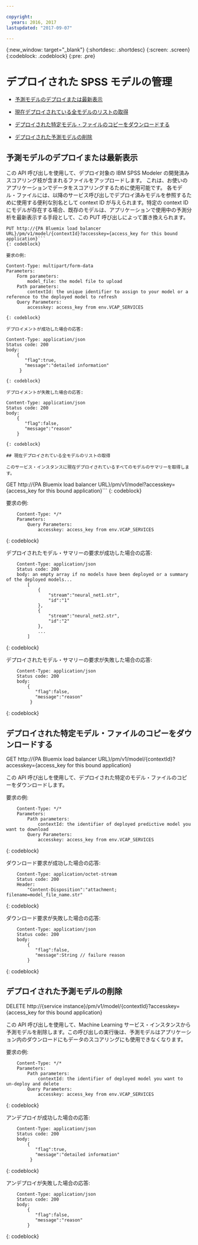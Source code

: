 ```yaml
---

copyright:
  years: 2016, 2017
lastupdated: "2017-09-07"

---
```


{:new_window: target="_blank"}
{:shortdesc: .shortdesc}
{:screen: .screen}
{:codeblock: .codeblock}
{:pre: .pre}

# デプロイされた SPSS モデルの管理


*  [予測モデルのデプロイまたは最新表示](#deploying-or-refreshing-a-predictive-model)

*  [現在デプロイされている全モデルのリストの取得](#retrieving-a-list-of-all-currently-deployed-models)

*  [デプロイされた特定モデル・ファイルのコピーをダウンロードする](#downloading-a-copy-of-a-specific-deployed-model-file)

*  [デプロイされた予測モデルの削除](#deleting-a-deployed-predictive-model)

## 予測モデルのデプロイまたは最新表示

この API 呼び出しを使用して、デプロイ対象の IBM SPSS Modeler の開発済みスコアリング枝が含まれるファイルをアップロードします。
これは、お使いのアプリケーションでデータをスコアリングするために使用可能です。
各モデル・ファイルには、以降のサービス呼び出しでデプロイ済みモデルを参照するために使用する便利な別名として context ID が与えられます。特定の context ID にモデルが存在する場合、既存のモデルは、アプリケーションで使用中の予測分析を最新表示する手段として、この PUT 呼び出しによって置き換えられます。

```
PUT http://{PA Bluemix load balancer
URL}/pm/v1/model/{contextId}?accesskey={access_key for this bound
application}```
{: codeblock}

要求の例:

```
    Content-Type: multipart/form-data
    Parameters:
        Form parameters:
            model_file: the model file to upload
        Path parameters:
            contextId: the unique identifier to assign to your model or a reference to the deployed model to refresh
        Query Parameters:
            accesskey: access_key from env.VCAP_SERVICES
```
{: codeblock}

デプロイメントが成功した場合の応答:

```
    Content-Type: application/json
    Status code: 200
    body:
        {
           "flag":true,
           "message":"detailed information"
         }
```
{: codeblock}

デプロイメントが失敗した場合の応答:

```
    Content-Type: application/json
    Status code: 200
    body:
        {
           "flag":false,
           "message":"reason"
        }
```
{: codeblock}

## 現在デプロイされている全モデルのリストの取得

このサービス・インスタンスに現在デプロイされているすべてのモデルのサマリーを取得します。

```
GET http://{PA Bluemix load balancer
URL}/pm/v1/model?accesskey={access_key for this bound
application}```
{: codeblock}

要求の例:

```
    Content-Type: */*
    Parameters:
        Query Parameters:
            accesskey: access_key from env.VCAP_SERVICES
```
{: codeblock}

デプロイされたモデル・サマリーの要求が成功した場合の応答:

```
    Content-Type: application/json
    Status code: 200
    body: an empty array if no models have been deployed or a summary of the deployed models...
        [
            {
                "stream":"neural_net1.str",
                "id":"1"
            },
            {
                "stream":"neural_net2.str",
                "id":"2"
            },
            ...
        ]
```
{: codeblock}

デプロイされたモデル・サマリーの要求が失敗した場合の応答:

```
    Content-Type: application/json
    Status code: 200
    body:
        {
           "flag":false,
           "message":"reason"
         }
```
{: codeblock}

## デプロイされた特定モデル・ファイルのコピーをダウンロードする

GET http://{PA Bluemix load balancer
URL}/pm/v1/model/{contextId}?accesskey={access_key for this bound
application}

この API 呼び出しを使用して、デプロイされた特定のモデル・ファイルのコピーをダウンロードします。

要求の例:

```
    Content-Type: */*
    Parameters:
        Path parameters:
            contextId: the identifier of deployed predictive model you want to download
        Query Parameters:
            accesskey: access_key from env.VCAP_SERVICES
```
{: codeblock}

ダウンロード要求が成功した場合の応答:

```
    Content-Type: application/octet-stream
    Status code: 200
    Header:
        "Content-Disposition":"attachment; filename=model_file_name.str"
```
{: codeblock}

ダウンロード要求が失敗した場合の応答:

```
    Content-Type: application/json
    Status code: 200
    body:
        {
           "flag":false,
           "message":String // failure reason
        }
```
{: codeblock}

## デプロイされた予測モデルの削除

DELETE http://{service
instance}/pm/v1/model/{contextId}?accesskey={access_key for this
bound application}

この API 呼び出しを使用して、Machine Learning サービス・インスタンスから予測モデルを削除します。この呼び出しの実行後は、予測モデルはアプリケーション内のダウンロードにもデータのスコアリングにも使用できなくなります。


要求の例:

```
    Content-Type: */*
    Parameters:
        Path parameters:
            contextId: the identifier of deployed model you want to un-deploy and delete
        Query Parameters:
            accesskey: access_key from env.VCAP_SERVICES
```
{: codeblock}

アンデプロイが成功した場合の応答:

```
    Content-Type: application/json
    Status code: 200
    body:
        {
           "flag":true,
           "message":"detailed information"
         }
```
{: codeblock}

アンデプロイが失敗した場合の応答:

```
    Content-Type: application/json
    Status code: 200
    body:
        {
           "flag":false,
           "message":"reason"
        }
```
{: codeblock}
